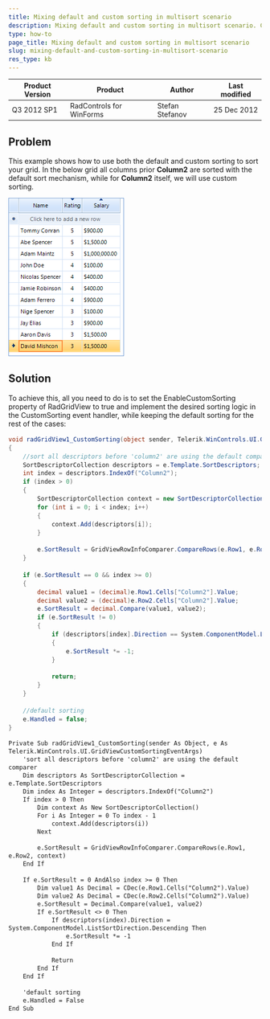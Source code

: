 ```yaml
---
title: Mixing default and custom sorting in multisort scenario
description: Mixing default and custom sorting in multisort scenario. Check it now!
type: how-to
page_title: Mixing default and custom sorting in multisort scenario
slug: mixing-default-and-custom-sorting-in-multisort-scenario
res_type: kb
---
```


|Product Version|Product|Author|Last modified|
|----|----|----|----|
|Q3 2012 SP1|RadControls for WinForms|Stefan Stefanov|25 Dec 2012|

## Problem
 
This example shows how to use both the default and custom sorting to sort your grid. In the below grid all columns prior **Column2** are sorted with the default sort mechanism, while for **Column2** itself, we will use custom sorting.

![](images/mixing-default-and-custom-sorting-in-multisort-scenario001.png)  

## Solution 

To achieve this, all you need to do is to set the EnableCustomSorting property of RadGridView to true and implement the desired sorting logic in the CustomSorting event handler, while keeping the default sorting for the rest of the cases:  

````C#
void radGridView1_CustomSorting(object sender, Telerik.WinControls.UI.GridViewCustomSortingEventArgs e)
{
    //sort all descriptors before 'column2' are using the default comparer
    SortDescriptorCollection descriptors = e.Template.SortDescriptors;
    int index = descriptors.IndexOf("Column2");
    if (index > 0)
    {
        SortDescriptorCollection context = new SortDescriptorCollection();
        for (int i = 0; i < index; i++)
        {
            context.Add(descriptors[i]);
        }
 
        e.SortResult = GridViewRowInfoComparer.CompareRows(e.Row1, e.Row2, context);
    }
 
    if (e.SortResult == 0 && index >= 0)
    {
        decimal value1 = (decimal)e.Row1.Cells["Column2"].Value;
        decimal value2 = (decimal)e.Row2.Cells["Column2"].Value;
        e.SortResult = decimal.Compare(value1, value2);
        if (e.SortResult != 0)
        {
            if (descriptors[index].Direction == System.ComponentModel.ListSortDirection.Descending)
            {
                e.SortResult *= -1;
            }
 
            return;
        }
    }
 
    //default sorting
    e.Handled = false;
}

````
````VB.NET
Private Sub radGridView1_CustomSorting(sender As Object, e As Telerik.WinControls.UI.GridViewCustomSortingEventArgs)
    'sort all descriptors before 'column2' are using the default comparer
    Dim descriptors As SortDescriptorCollection = e.Template.SortDescriptors
    Dim index As Integer = descriptors.IndexOf("Column2")
    If index > 0 Then
        Dim context As New SortDescriptorCollection()
        For i As Integer = 0 To index - 1
            context.Add(descriptors(i))
        Next
 
        e.SortResult = GridViewRowInfoComparer.CompareRows(e.Row1, e.Row2, context)
    End If
 
    If e.SortResult = 0 AndAlso index >= 0 Then
        Dim value1 As Decimal = CDec(e.Row1.Cells("Column2").Value)
        Dim value2 As Decimal = CDec(e.Row2.Cells("Column2").Value)
        e.SortResult = Decimal.Compare(value1, value2)
        If e.SortResult <> 0 Then
            If descriptors(index).Direction = System.ComponentModel.ListSortDirection.Descending Then
                e.SortResult *= -1
            End If
 
            Return
        End If
    End If
 
    'default sorting
    e.Handled = False
End Sub

````
 
